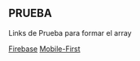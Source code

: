 ## PRUEBA

Links de Prueba para formar el array

[Firebase](https://firebase.google.com/products/realtime-database?hl=es-419)
[Mobile-First](https://mediaclick.es/blog/diseno-web-responsive-design-y-la-importancia-del-mobile-first/)